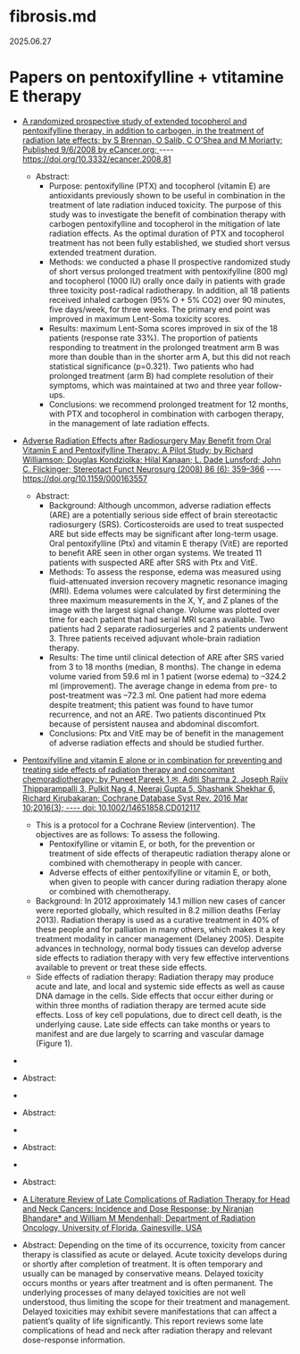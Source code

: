 # fibrosis.md
2025.06.27

# Papers on pentoxifylline + vtitamine E therapy
* [A randomized prospective study of extended tocopherol and pentoxifylline therapy, in addition to carbogen, in the treatment of radiation late effects; by S Brennan, O Salib, C O'Shea and M Moriarty; Published 9/6/2008 by eCancer.org; ](https://ecancer.org/en/journal/article/81-a-randomised-prospective-study-of-extended-tocopherol-and-pentoxifylline-therapy-in-addition-to-carbogen-in-the-treatment-of-radiation-late-effects)  ----  https://doi.org/10.3332/ecancer.2008.81
  * Abstract:
    * Purpose: pentoxifylline (PTX) and tocopherol (vitamin E) are antioxidants previously shown to be useful in combination in the treatment of late radiation induced toxicity. The purpose of this study was to investigate the benefit of combination therapy with carbogen pentoxifylline and tocopherol in the mitigation of late radiation effects. As the optimal duration of PTX and tocopherol treatment has not been fully established, we studied short versus extended treatment duration.  
    * Methods: we conducted a phase II prospective randomized study of short versus prolonged treatment with pentoxifylline (800 mg) and tocopherol (1000 IU) orally once daily in patients with grade three toxicity post-radical radiotherapy. In addition, all 18 patients received inhaled carbogen (95% O + 5% CO2) over 90 minutes, five days/week, for three weeks. The primary end point was improved in maximum Lent-Soma toxicity scores.
    * Results: maximum Lent-Soma scores improved in six of the 18 patients (response rate 33%). The proportion of patients responding to treatment in the prolonged treatment arm B was more than double than in the shorter arm A, but this did not reach statistical significance (p=0.321). Two patients who had prolonged treatment (arm B) had complete resolution of their symptoms, which was maintained at two and three year follow-ups.
    * Conclusions: we recommend prolonged treatment for 12 months, with PTX and tocopherol in combination with carbogen therapy, in the management of late radiation effects. 


* [Adverse Radiation Effects after Radiosurgery May Benefit from Oral Vitamin E and Pentoxifylline Therapy: A Pilot Study; by Richard Williamson; Douglas Kondziolka; Hilal Kanaan; L. Dade Lunsford; John C. Flickinger; Stereotact Funct Neurosurg (2008) 86 (6): 359–366](https://karger.com/sfn/article-abstract/86/6/359/308131/Adverse-Radiation-Effects-after-Radiosurgery-May?redirectedFrom=fulltext) ---- https://doi.org/10.1159/000163557
  * Abstract:
    * Background: Although uncommon, adverse radiation effects (ARE) are a potentially serious side effect of brain stereotactic radiosurgery (SRS). Corticosteroids are used to treat suspected ARE but side effects may be significant after long-term usage. Oral pentoxifylline (Ptx) and vitamin E therapy (VitE) are reported to benefit ARE seen in other organ systems. We treated 11 patients with suspected ARE after SRS with Ptx and VitE.
    * Methods: To assess the response, edema was measured using fluid-attenuated inversion recovery magnetic resonance imaging (MRI). Edema volumes were calculated by first determining the three maximum measurements in the X, Y, and Z planes of the image with the largest signal change. Volume was plotted over time for each patient that had serial MRI scans available. Two patients had 2 separate radiosurgeries and 2 patients underwent 3. Three patients received adjuvant whole-brain radiation therapy.
    * Results: The time until clinical detection of ARE after SRS varied from 3 to 18 months (median, 8 months). The change in edema volume varied from 59.6 ml in 1 patient (worse edema) to –324.2 ml (improvement). The average change in edema from pre- to post-treatment was –72.3 ml. One patient had more edema despite treatment; this patient was found to have tumor recurrence, and not an ARE. Two patients discontinued Ptx because of persistent nausea and abdominal discomfort.
    * Conclusions: Ptx and VitE may be of benefit in the management of adverse radiation effects and should be studied further.

 
* [Pentoxifylline and vitamin E alone or in combination for preventing and treating side effects of radiation therapy and concomitant chemoradiotherapy; by Puneet Pareek 1,✉, Aditi Sharma 2, Joseph Rajiv Thipparampalli 3, Pulkit Nag 4, Neeraj Gupta 5, Shashank Shekhar 6, Richard Kirubakaran; Cochrane Database Syst Rev. 2016 Mar 10;2016(3);  ---- doi: 10.1002/14651858.CD012117](https://pmc.ncbi.nlm.nih.gov/articles/PMC6457585/#CD012117-sec1-0006)
  * This is a protocol for a Cochrane Review (intervention). The objectives are as follows: To assess the following.
    * Pentoxifylline or vitamin E, or both, for the prevention or treatment of side effects of therapeutic radiation therapy alone or combined with chemotherapy in people with cancer.
    * Adverse effects of either pentoxifylline or vitamin E, or both, when given to people with cancer during radiation therapy alone or combined with chemotherapy.
  * Background: In 2012 approximately 14.1 million new cases of cancer were reported globally, which resulted in 8.2 million deaths (Ferlay 2013). Radiation therapy is used as a curative treatment in 40% of these people and for palliation in many others, which makes it a key treatment modality in cancer management (Delaney 2005). Despite advances in technology, normal body tissues can develop adverse side effects to radiation therapy with very few effective interventions available to prevent or treat these side effects.
  * Side effects of radiation therapy: Radiation therapy may produce acute and late, and local and systemic side effects as well as cause DNA damage in the cells. Side effects that occur either during or within three months of radiation therapy are termed acute side effects. Loss of key cell populations, due to direct cell death, is the underlying cause. Late side effects can take months or years to manifest and are due largely to scarring and vascular damage (Figure 1).

 
 * []()
  * Abstract:

 
 
 * []()
  * Abstract:
 
 
 * []()
  * Abstract:
 
 
 * []()
  * Abstract:
 
 
 
 * [A Literature Review of Late Complications of Radiation Therapy for Head and Neck Cancers: Incidence and Dose Response; by Niranjan Bhandare* and William M Mendenhall; Department of Radiation Oncology, University of Florida, Gainesville, USA](https://www.hilarispublisher.com/open-access/a-literature-review-of-late-complications-of-radiation-therapy-for-head-and-neck-cancers-incidence-and-dose-response-2155-9619.S2-009.pdf)
  * Abstract: Depending on the time of its occurrence, toxicity from cancer therapy is classified as acute or delayed. Acute
toxicity develops during or shortly after completion of treatment. It is often temporary and usually can be managed
by conservative means. Delayed toxicity occurs months or years after treatment and is often permanent. The
underlying processes of many delayed toxicities are not well understood, thus limiting the scope for their treatment
and management. Delayed toxicities may exhibit severe manifestations that can affect a patient’s quality of life
significantly. This report reviews some late complications of head and neck after radiation therapy and relevant
dose-response information.
